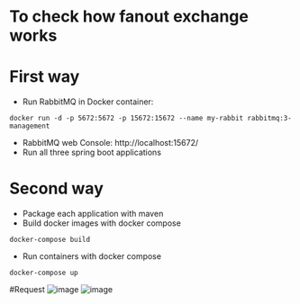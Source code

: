 # To check how fanout exchange works

# First way
* Run RabbitMQ in Docker container:
```ssh
docker run -d -p 5672:5672 -p 15672:15672 --name my-rabbit rabbitmq:3-management
```
* RabbitMQ web Console: http://localhost:15672/
* Run all three spring boot applications

# Second way
* Package each application with maven
* Build docker images with docker compose
```ssh
docker-compose build
```
* Run containers with docker compose
```ssh
docker-compose up
```
#Request
![image](https://user-images.githubusercontent.com/84874469/195671156-2cd389e9-40e7-44a1-bd01-ab405e28b1a5.png)
![image](https://user-images.githubusercontent.com/84874469/195930813-76ec8d84-5e30-4974-b069-6d608da5f5d8.png)

